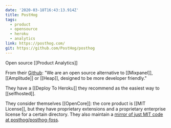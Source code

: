 ```yaml
---
date: '2020-03-18T16:43:13.914Z'
title: PostHog
tags:
  - product
  - opensource
  - heroku
  - analytics
link: https://posthog.com/
git: https://github.com/PostHog/posthog
---
```

Open source [[Product Analytics]]

From their [Github](https://github.com/PostHog/posthog): "We are an open source alternative to [[Mixpanel]], [[Amplitude]] or [[Heap]], designed to be more developer friendly."

They have a [[Deploy To Heroku]] they recommend as the easiest way to [[selfhosted]].

They consider themselves [[OpenCore]]: the core product is [[MIT License]], but they have proprietary extensions and a proprietary enterprise license for a certain directory. They also maintain a [mirror of just MIT code at posthog/posthog-foss](https://github.com/posthog/posthog-foss).
